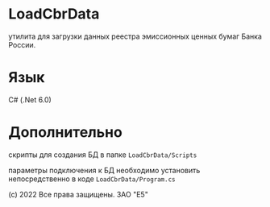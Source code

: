 # LoadCbrData
утилита для загрузки данных реестра эмиссионных ценных бумаг Банка России. 

# Язык

C# (.Net 6.0)

# Дополнительно
скрипты для создания БД в папке `LoadCbrData/Scripts`

параметры подключения к БД необходимо установить непосредственно в коде `LoadCbrData/Program.cs`

(c) 2022 Все права защищены. ЗАО "Е5"

